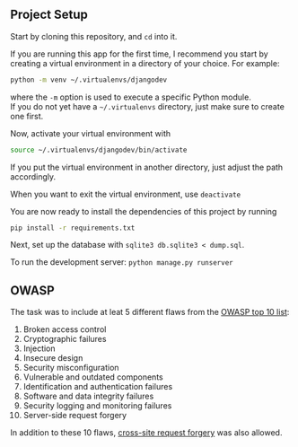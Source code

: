 ## Project Setup

Start by cloning this repository, and `cd` into it.

If you are running this app for the first time, I recommend you start by creating a virtual environment in a directory of your choice. For example:
```bash
python -m venv ~/.virtualenvs/djangodev
```
where the `-m` option is used to execute a specific Python module.  
If you do not yet have a `~/.virtualenvs` directory, just make sure to create one first.  

Now, activate your virtual environment with
```bash
source ~/.virtualenvs/djangodev/bin/activate
```
If you put the virtual environment in another directory, just adjust the path accordingly.

When you want to exit the virtual environment, use `deactivate`

You are now ready to install the dependencies of this project by running
```bash
pip install -r requirements.txt
```

Next, set up the database with `sqlite3 db.sqlite3 < dump.sql`.

To run the development server: `python manage.py runserver`


## OWASP

The task was to include at leat 5 different flaws from the [OWASP top 10 list](https://owasp.org/www-project-top-ten/):
1. Broken access control
2. Cryptographic failures
3. Injection
4. Insecure design
5. Security misconfiguration
6. Vulnerable and outdated components
7. Identification and authentication failures
8. Software and data integrity failures
9. Security logging and monitoring failures
10. Server-side request forgery

In addition to these 10 flaws, [cross-site request forgery](https://www.cloudflare.com/learning/security/threats/cross-site-request-forgery/) was also allowed.
